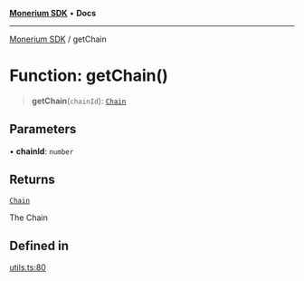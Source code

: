 [**Monerium SDK**](../README.md) • **Docs**

---

[Monerium SDK](../README.md) / getChain

# Function: getChain()

> **getChain**(`chainId`): [`Chain`](../type-aliases/Chain.md)

## Parameters

• **chainId**: `number`

## Returns

[`Chain`](../type-aliases/Chain.md)

The Chain

## Defined in

[utils.ts:80](https://github.com/monerium/js-monorepo/blob/6fd0ad80ad4e8d991580cbeedf4372ce7e758e51/packages/sdk/src/utils.ts#L80)
